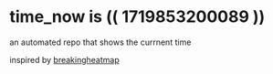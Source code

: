 # time_now is (( 1719853200089 ))

an automated repo that shows the currnent time

inspired by [breakingheatmap](https://github.com/breakingheatmap/breakingheatmap)